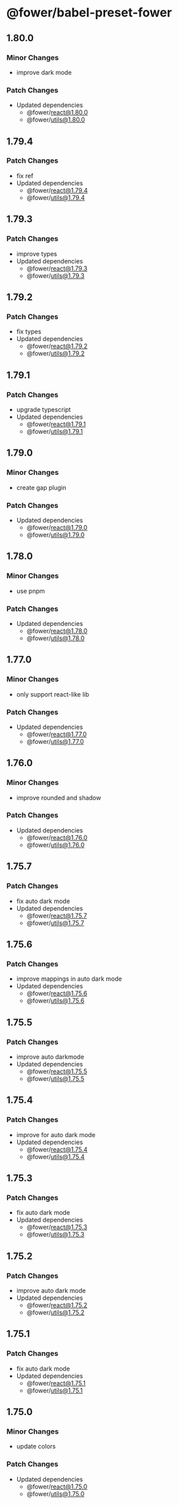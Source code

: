 # @fower/babel-preset-fower

## 1.80.0

### Minor Changes

- improve dark mode

### Patch Changes

- Updated dependencies
  - @fower/react@1.80.0
  - @fower/utils@1.80.0

## 1.79.4

### Patch Changes

- fix ref
- Updated dependencies
  - @fower/react@1.79.4
  - @fower/utils@1.79.4

## 1.79.3

### Patch Changes

- improve types
- Updated dependencies
  - @fower/react@1.79.3
  - @fower/utils@1.79.3

## 1.79.2

### Patch Changes

- fix types
- Updated dependencies
  - @fower/react@1.79.2
  - @fower/utils@1.79.2

## 1.79.1

### Patch Changes

- upgrade typescript
- Updated dependencies
  - @fower/react@1.79.1
  - @fower/utils@1.79.1

## 1.79.0

### Minor Changes

- create gap plugin

### Patch Changes

- Updated dependencies
  - @fower/react@1.79.0
  - @fower/utils@1.79.0

## 1.78.0

### Minor Changes

- use pnpm

### Patch Changes

- Updated dependencies
  - @fower/react@1.78.0
  - @fower/utils@1.78.0

## 1.77.0

### Minor Changes

- only support react-like lib

### Patch Changes

- Updated dependencies
  - @fower/react@1.77.0
  - @fower/utils@1.77.0

## 1.76.0

### Minor Changes

- improve rounded and shadow

### Patch Changes

- Updated dependencies
  - @fower/react@1.76.0
  - @fower/utils@1.76.0

## 1.75.7

### Patch Changes

- fix auto dark mode
- Updated dependencies
  - @fower/react@1.75.7
  - @fower/utils@1.75.7

## 1.75.6

### Patch Changes

- improve mappings in auto dark mode
- Updated dependencies
  - @fower/react@1.75.6
  - @fower/utils@1.75.6

## 1.75.5

### Patch Changes

- improve auto darkmode
- Updated dependencies
  - @fower/react@1.75.5
  - @fower/utils@1.75.5

## 1.75.4

### Patch Changes

- improve for auto dark mode
- Updated dependencies
  - @fower/react@1.75.4
  - @fower/utils@1.75.4

## 1.75.3

### Patch Changes

- fix auto dark mode
- Updated dependencies
  - @fower/react@1.75.3
  - @fower/utils@1.75.3

## 1.75.2

### Patch Changes

- improve auto dark mode
- Updated dependencies
  - @fower/react@1.75.2
  - @fower/utils@1.75.2

## 1.75.1

### Patch Changes

- fix auto dark mode
- Updated dependencies
  - @fower/react@1.75.1
  - @fower/utils@1.75.1

## 1.75.0

### Minor Changes

- update colors

### Patch Changes

- Updated dependencies
  - @fower/react@1.75.0
  - @fower/utils@1.75.0

